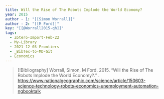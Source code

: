 ```yaml
---
title: Will the Rise of The Robots Implode the World Economy?
year: 2015
author - 1: "[[Simon Worrall]]"
author - 2: "[[M Ford]]"
key: "[[@Worrall2015-qh]]"
tags:
  - Zotero-Import-Feb-22
  - My-Library
  - 2021-12-03-Frontiers
  - _BibTex-to-MD-Git
  - Economics
---
```


> [!Bibliography]
> Worrall, Simon, M Ford. 2015. “Will the Rise of The Robots Implode the World Economy?.” . https://www.nationalgeographic.com/science/article/150603-science-technology-robots-economics-unemployment-automation-ngbooktalk